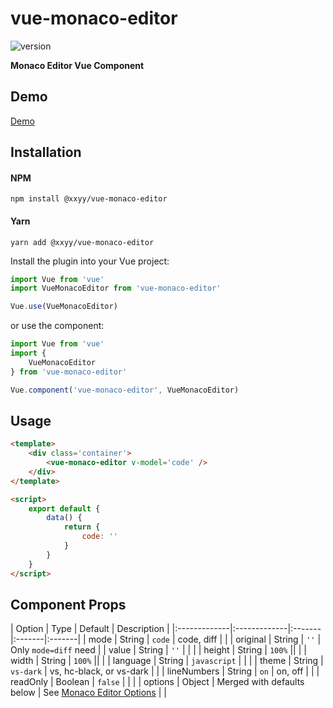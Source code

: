 # vue-monaco-editor

![version](https://img.shields.io/npm/v/@xxyy/vue-monaco-editor)

**Monaco Editor Vue Component**

## Demo

[Demo](https://xujiehui.github.io/vue-monaco-editor/)

## Installation

#### NPM

``` shell
npm install @xxyy/vue-monaco-editor
```

#### Yarn

``` shell
yarn add @xxyy/vue-monaco-editor
```

Install the plugin into your Vue project:

``` javascript
import Vue from 'vue'
import VueMonacoEditor from 'vue-monaco-editor'

Vue.use(VueMonacoEditor)
```

or use the component:

``` javascript
import Vue from 'vue'
import {
    VueMonacoEditor
} from 'vue-monaco-editor'

Vue.component('vue-monaco-editor', VueMonacoEditor)
```

## Usage

``` html
<template>
    <div class='container'>
        <vue-monaco-editor v-model='code' />
    </div>
</template>

<script>
    export default {
        data() {
            return {
                code: ''
            }
        }
    }
</script>
```

## Component Props

| Option        | Type          | Default | Description |
|:-------------|:-------------|:-------|:-------|:-------|
| mode      | String        | `code` | code, diff | |
| original      | String        | `''` | Only `mode=diff` need |
| value      | String        | `''` | | |
| height        | String | `100%` || |
| width | String | `100%` || |
| language      | String        | `javascript` | | |
| theme | String | `vs-dark` | vs, hc-black, or vs-dark | |
| lineNumbers | String | `on` | on, off | |
| readOnly      | Boolean        | `false` | | |
| options | Object | Merged with defaults below | See [Monaco Editor Options](https://microsoft.github.io/monaco-editor/api/interfaces/monaco.editor.ieditorconstructionoptions.html) | |
